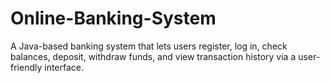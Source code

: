 # Online-Banking-System
A Java-based banking system that lets users register, log in, check balances, deposit, withdraw funds, and view transaction history via a user-friendly interface.
